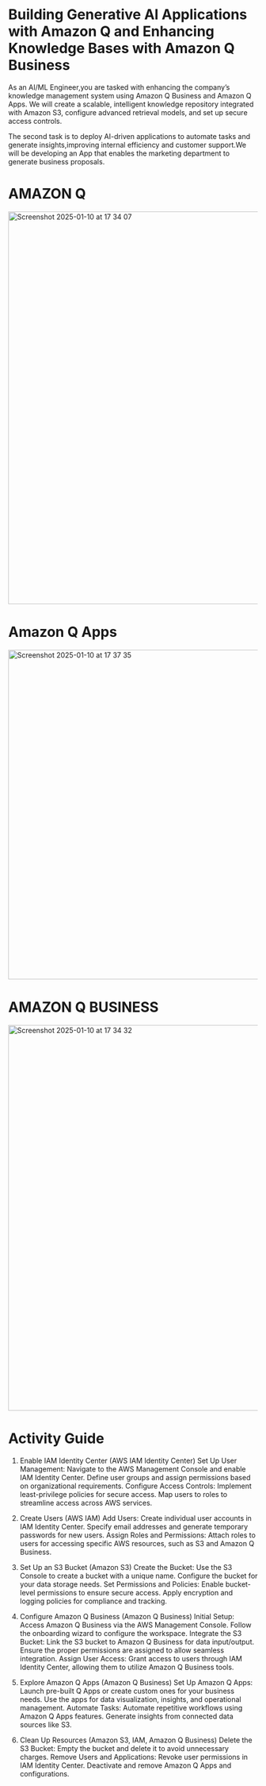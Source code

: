 
# Building Generative AI Applications with Amazon Q and Enhancing Knowledge Bases with Amazon Q Business

As an AI/ML Engineer,you are tasked with enhancing the company’s knowledge management system using Amazon Q Business and Amazon Q Apps. We will create a scalable, intelligent knowledge repository 
integrated with Amazon S3, configure advanced retrieval models, and set up secure access controls. 

The second task is to deploy AI-driven applications to automate tasks and generate insights,improving internal efficiency and customer support.We will be developing an App that enables the
marketing department to generate business proposals.


# AMAZON Q 

<img width="791" alt="Screenshot 2025-01-10 at 17 34 07" src="https://github.com/user-attachments/assets/53265053-a7e8-4b3c-bf70-4244c7c5d62f" />


# Amazon Q Apps


<img width="664" alt="Screenshot 2025-01-10 at 17 37 35" src="https://github.com/user-attachments/assets/29b005c3-04f1-42c8-ba43-e5bb82113d69" />


# AMAZON Q BUSINESS

<img width="777" alt="Screenshot 2025-01-10 at 17 34 32" src="https://github.com/user-attachments/assets/45e6b228-6488-49d0-b6db-8402ad8289b4" />


# Activity Guide

1. Enable IAM Identity Center (AWS IAM Identity Center)
Set Up User Management:
Navigate to the AWS Management Console and enable IAM Identity Center.
Define user groups and assign permissions based on organizational requirements.
Configure Access Controls:
Implement least-privilege policies for secure access.
Map users to roles to streamline access across AWS services.

2. Create Users (AWS IAM)
Add Users:
Create individual user accounts in IAM Identity Center.
Specify email addresses and generate temporary passwords for new users.
Assign Roles and Permissions:
Attach roles to users for accessing specific AWS resources, such as S3 and Amazon Q Business.

3. Set Up an S3 Bucket (Amazon S3)
Create the Bucket:
Use the S3 Console to create a bucket with a unique name.
Configure the bucket for your data storage needs.
Set Permissions and Policies:
Enable bucket-level permissions to ensure secure access.
Apply encryption and logging policies for compliance and tracking.

4. Configure Amazon Q Business (Amazon Q Business)
Initial Setup:
Access Amazon Q Business via the AWS Management Console.
Follow the onboarding wizard to configure the workspace.
Integrate the S3 Bucket:
Link the S3 bucket to Amazon Q Business for data input/output.
Ensure the proper permissions are assigned to allow seamless integration.
Assign User Access:
Grant access to users through IAM Identity Center, allowing them to utilize Amazon Q Business tools.

5. Explore Amazon Q Apps (Amazon Q Business)
Set Up Amazon Q Apps:
Launch pre-built Q Apps or create custom ones for your business needs.
Use the apps for data visualization, insights, and operational management.
Automate Tasks:
Automate repetitive workflows using Amazon Q Apps features.
Generate insights from connected data sources like S3.

6. Clean Up Resources (Amazon S3, IAM, Amazon Q Business)
Delete the S3 Bucket:
Empty the bucket and delete it to avoid unnecessary charges.
Remove Users and Applications:
Revoke user permissions in IAM Identity Center.
Deactivate and remove Amazon Q Apps and configurations.

